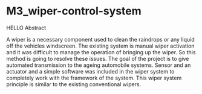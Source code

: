# M3_wiper-control-system


HELLO
Abstract

A wiper is a necessary component used to clean the raindrops or any liquid off the vehicles windscreen. The existing system is manual wiper activation and it was difficult to manage the operation of bringing up the wiper. So this method is going to resolve these issues. The goal of the project is to give automated transmission to the ageing automobile systems. Sensor and an actuator and a simple software was included in the wiper system to completely work with the framework of the system. This wiper system principle is similar to the existing conventional wipers.
